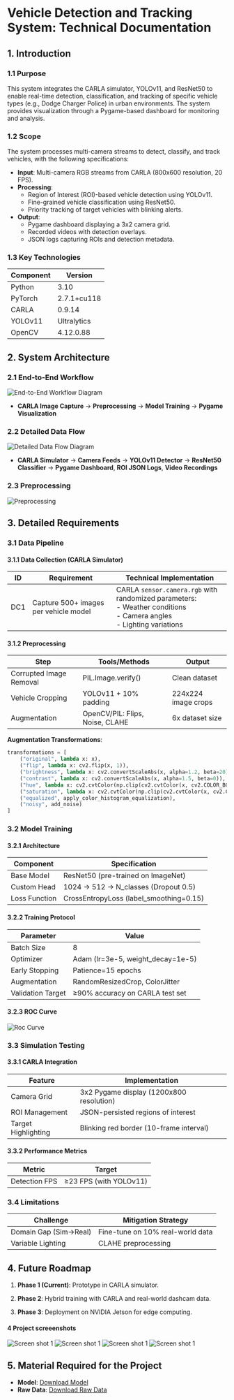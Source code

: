 # Vehicle Detection and Tracking System: Technical Documentation

## 1. Introduction

### 1.1 Purpose
This system integrates the CARLA simulator, YOLOv11, and ResNet50 to enable real-time detection, classification, and tracking of specific vehicle types (e.g., Dodge Charger Police) in urban environments. The system provides visualization through a Pygame-based dashboard for monitoring and analysis.

### 1.2 Scope
The system processes multi-camera streams to detect, classify, and track vehicles, with the following specifications:
- **Input**: Multi-camera RGB streams from CARLA (800x600 resolution, 20 FPS).
- **Processing**:
  - Region of Interest (ROI)-based vehicle detection using YOLOv11.
  - Fine-grained vehicle classification using ResNet50.
  - Priority tracking of target vehicles with blinking alerts.
- **Output**:
  - Pygame dashboard displaying a 3x2 camera grid.
  - Recorded videos with detection overlays.
  - JSON logs capturing ROIs and detection metadata.

### 1.3 Key Technologies
| Component       | Version         |
|-----------------|-----------------|
| Python          | 3.10            |
| PyTorch         | 2.7.1+cu118     |
| CARLA           | 0.9.14          |
| YOLOv11         | Ultralytics     |
| OpenCV          | 4.12.0.88       |

## 2. System Architecture


### 2.1 End-to-End Workflow
![End-to-End Workflow Diagram](https://raw.githubusercontent.com/mhj-dev/giki/273181ae216f8d39a92e818068e0beccb131def7/compoennet%20diagream.png)
- **CARLA Image Capture** → **Preprocessing** → **Model Training** → **Pygame Visualization**

### 2.2 Detailed Data Flow
![Detailed Data Flow Diagram](https://raw.githubusercontent.com/mhj-dev/giki/273181ae216f8d39a92e818068e0beccb131def7/workflow.png)
- **CARLA Simulator** → **Camera Feeds** → **YOLOv11 Detector** → **ResNet50 Classifier** → **Pygame Dashboard**, **ROI JSON Logs**, **Video Recordings**

### 2.3 Preprocessing 
![Preprocessing](https://raw.githubusercontent.com/mhj-dev/giki/main/Your%20paragraph%20text.jpg)






## 3. Detailed Requirements

### 3.1 Data Pipeline

#### 3.1.1 Data Collection (CARLA Simulator)
| ID  | Requirement                              | Technical Implementation                                      |
|-----|------------------------------------------|-------------------------------------------------------------|
| DC1 | Capture 500+ images per vehicle model    | CARLA `sensor.camera.rgb` with randomized parameters: <br> - Weather conditions <br> - Camera angles <br> - Lighting variations |

#### 3.1.2 Preprocessing
| Step                    | Tools/Methods                          | Output                     |
|-------------------------|----------------------------------------|----------------------------|
| Corrupted Image Removal | PIL.Image.verify()                     | Clean dataset              |
| Vehicle Cropping        | YOLOv11 + 10% padding                  | 224x224 image crops        |
| Augmentation            | OpenCV/PIL: Flips, Noise, CLAHE        | 6x dataset size            |

**Augmentation Transformations**:
```python
transformations = [
    ("original", lambda x: x),
    ("flip", lambda x: cv2.flip(x, 1)),
    ("brightness", lambda x: cv2.convertScaleAbs(x, alpha=1.2, beta=20)),
    ("contrast", lambda x: cv2.convertScaleAbs(x, alpha=1.5, beta=0)),
    ("hue", lambda x: cv2.cvtColor(np.clip(cv2.cvtColor(x, cv2.COLOR_BGR2HSV).astype(np.int32) + np.array([20, 0, 0], dtype=np.int32), 0, 255).astype(np.uint8), cv2.COLOR_HSV2BGR)),
    ("saturation", lambda x: cv2.cvtColor(np.clip(cv2.cvtColor(x, cv2.COLOR_BGR2HSV).astype(np.float32) * np.array([1, 1.3, 1], dtype=np.float32), 0, 255).astype(np.uint8), cv2.COLOR_HSV2BGR)),
    ("equalized", apply_color_histogram_equalization),
    ("noisy", add_noise)
]
```

### 3.2 Model Training

#### 3.2.1 Architecture
| Component       | Specification                                      |
|-----------------|---------------------------------------------------|
| Base Model      | ResNet50 (pre-trained on ImageNet)                |
| Custom Head     | 1024 → 512 → N_classes (Dropout 0.5)              |
| Loss Function   | CrossEntropyLoss (label_smoothing=0.15)           |

#### 3.2.2 Training Protocol
| Parameter            | Value                                    |
|----------------------|------------------------------------------|
| Batch Size           | 8                                        |
| Optimizer            | Adam (lr=3e-5, weight_decay=1e-5)        |
| Early Stopping       | Patience=15 epochs                       |
| Augmentation         | RandomResizedCrop, ColorJitter           |
| Validation Target    | ≥90% accuracy on CARLA test set          |

#### 3.2.3 ROC Curve

![Roc Curve](https://raw.githubusercontent.com/mhj-dev/giki/main/roc_curv.png)


### 3.3 Simulation Testing

#### 3.3.1 CARLA Integration
| Feature             | Implementation                              |
|---------------------|---------------------------------------------|
| Camera Grid         | 3x2 Pygame display (1200x800 resolution)    |
| ROI Management      | JSON-persisted regions of interest         |
| Target Highlighting | Blinking red border (10-frame interval)    |

#### 3.3.2 Performance Metrics
| Metric                | Target                     |
|-----------------------|----------------------------|
| Detection FPS         | ≥23 FPS (with YOLOv11)    |

### 3.4 Limitations
| Challenge             | Mitigation Strategy                     |
|-----------------------|-----------------------------------------|
| Domain Gap (Sim→Real) | Fine-tune on 10% real-world data        |
| Variable Lighting     | CLAHE preprocessing                     |

## 4. Future Roadmap
1. **Phase 1 (Current)**: Prototype in CARLA simulator.
2. **Phase 2**: Hybrid training with CARLA and real-world dashcam data.

3. **Phase 3**: Deployment on NVIDIA Jetson for edge computing.


#### 4 Project screeenshots 


![Screen shot 1](https://raw.githubusercontent.com/mhj-dev/giki/main/s1.png)
![Screen shot 1](https://raw.githubusercontent.com/mhj-dev/giki/main/s2.png)
![Screen shot 1](https://raw.githubusercontent.com/mhj-dev/giki/main/s3.png)
![Screen shot 1](https://raw.githubusercontent.com/mhj-dev/giki/main/s4.png)



## 5. Material Required for the Project

- **Model**: [Download Model](https://drive.google.com/file/d/10yWf5O79NOMYm6EA4wEnZyNLJy6M5iSZ/view?usp=sharing)  
- **Raw Data**: [Download Raw Data](https://drive.google.com/file/d/14r3ipqJrCjTre6uMkzvr9088EwLcLBPN/view?usp=sharing)
